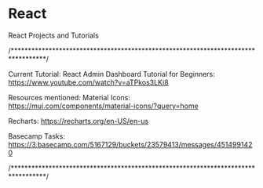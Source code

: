 # React
React Projects and Tutorials

/**********************************************************************************/

Current Tutorial:
React Admin Dashboard Tutorial for Beginners:
https://www.youtube.com/watch?v=aTPkos3LKi8

Resources mentioned:
Material Icons: https://mui.com/components/material-icons/?query=home

Recharts: https://recharts.org/en-US/en-us

Basecamp Tasks:
https://3.basecamp.com/5167129/buckets/23579413/messages/4514991420

/**********************************************************************************/
